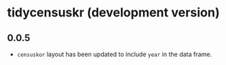 # tidycensuskr (development version)

## 0.0.5
- `censuskor` layout has been updated to include `year` in the data frame.
